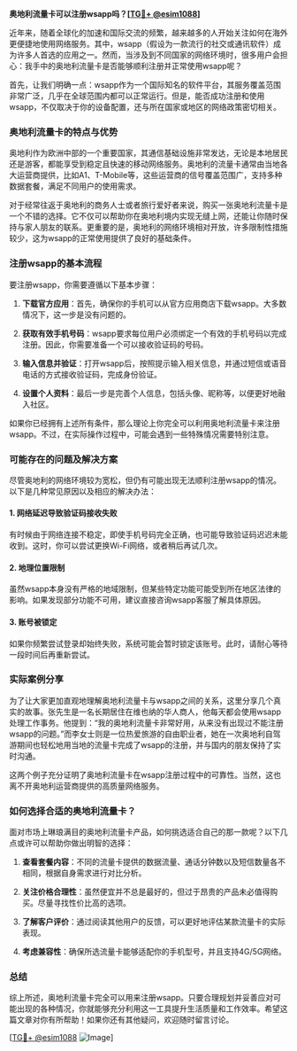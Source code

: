 **奥地利流量卡可以注册wsapp吗？[[TG💪+ @esim1088](https://t.me/s/esim1088)]**

近年来，随着全球化的加速和国际交流的频繁，越来越多的人开始关注如何在海外更便捷地使用网络服务。其中，wsapp（假设为一款流行的社交或通讯软件）成为许多人首选的应用之一。然而，当涉及到不同国家的网络环境时，很多用户会担心：我手中的奥地利流量卡是否能够顺利注册并正常使用wsapp呢？

首先，让我们明确一点：wsapp作为一个国际知名的软件平台，其服务覆盖范围非常广泛，几乎在全球范围内都可以正常运行。但是，能否成功注册和使用wsapp，不仅取决于你的设备配置，还与所在国家或地区的网络政策密切相关。

### 奥地利流量卡的特点与优势

奥地利作为欧洲中部的一个重要国家，其通信基础设施非常发达，无论是本地居民还是游客，都能享受到稳定且快速的移动网络服务。奥地利的流量卡通常由当地各大运营商提供，比如A1、T-Mobile等，这些运营商的信号覆盖范围广，支持多种数据套餐，满足不同用户的使用需求。

对于经常往返于奥地利的商务人士或者旅行爱好者来说，购买一张奥地利流量卡是一个不错的选择。它不仅可以帮助你在奥地利境内实现无缝上网，还能让你随时保持与家人朋友的联系。更重要的是，奥地利的网络环境相对开放，许多限制性措施较少，这为wsapp的正常使用提供了良好的基础条件。

### 注册wsapp的基本流程

要注册wsapp，你需要遵循以下基本步骤：

1. **下载官方应用**：首先，确保你的手机可以从官方应用商店下载wsapp。大多数情况下，这一步是没有问题的。
   
2. **获取有效手机号码**：wsapp要求每位用户必须绑定一个有效的手机号码以完成注册。因此，你需要准备一个可以接收验证码的号码。

3. **输入信息并验证**：打开wsapp后，按照提示输入相关信息，并通过短信或语音电话的方式接收验证码，完成身份验证。

4. **设置个人资料**：最后一步是完善个人信息，包括头像、昵称等，以便更好地融入社区。

如果你已经拥有上述所有条件，那么理论上你完全可以利用奥地利流量卡来注册wsapp。不过，在实际操作过程中，可能会遇到一些特殊情况需要特别注意。

### 可能存在的问题及解决方案

尽管奥地利的网络环境较为宽松，但仍有可能出现无法顺利注册wsapp的情况。以下是几种常见原因以及相应的解决办法：

#### 1. 网络延迟导致验证码接收失败
有时候由于网络连接不稳定，即使手机号码完全正确，也可能导致验证码迟迟未能收到。这时，你可以尝试更换Wi-Fi网络，或者稍后再试几次。

#### 2. 地理位置限制
虽然wsapp本身没有严格的地域限制，但某些特定功能可能受到所在地区法律的影响。如果发现部分功能不可用，建议直接咨询wsapp客服了解具体原因。

#### 3. 账号被锁定
如果你频繁尝试登录却始终失败，系统可能会暂时锁定该账号。此时，请耐心等待一段时间后再重新尝试。

### 实际案例分享

为了让大家更加直观地理解奥地利流量卡与wsapp之间的关系，这里分享几个真实的故事。张先生是一名长期居住在维也纳的华人商人，他每天都会使用wsapp处理工作事务。他提到：“我的奥地利流量卡非常好用，从来没有出现过不能注册wsapp的问题。”而李女士则是一位热爱旅游的自由职业者，她在一次奥地利自驾游期间也轻松地用当地的流量卡完成了wsapp的注册，并与国内的朋友保持了实时沟通。

这两个例子充分证明了奥地利流量卡在wsapp注册过程中的可靠性。当然，这也离不开奥地利运营商提供的高质量网络服务。

### 如何选择合适的奥地利流量卡？

面对市场上琳琅满目的奥地利流量卡产品，如何挑选适合自己的那一款呢？以下几点或许可以帮助你做出明智的选择：

1. **查看套餐内容**：不同的流量卡提供的数据流量、通话分钟数以及短信数量各不相同，根据自身需求进行对比分析。

2. **关注价格合理性**：虽然便宜并不总是最好的，但过于昂贵的产品未必值得购买。尽量寻找性价比高的选项。

3. **了解客户评价**：通过阅读其他用户的反馈，可以更好地评估某款流量卡的实际表现。

4. **考虑兼容性**：确保所选流量卡能够适配你的手机型号，并且支持4G/5G网络。

### 总结

综上所述，奥地利流量卡完全可以用来注册wsapp。只要合理规划并妥善应对可能出现的各种情况，你就能够充分利用这一工具提升生活质量和工作效率。希望这篇文章对你有所帮助！如果你还有其他疑问，欢迎随时留言讨论。

[[TG💪+ @esim1088](https://t.me/s/esim1088) ![Image](https://i.postimg.cc/4NQfJmqS/Snipaste-2025-05-13-00-14-12.png)]